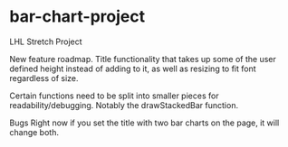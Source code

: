 # bar-chart-project
LHL Stretch Project


New feature roadmap.
Title functionality that takes up some of the user defined height instead of adding to it, as well as resizing to fit font regardless of size.

Certain functions need to be split into smaller pieces for readability/debugging.  Notably the drawStackedBar function.

Bugs
Right now if you set the title with two bar charts on the page, it will change both.
